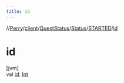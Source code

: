 ```yaml
---
title: id
---
```

//[Perry](../../../../../index.html)/[client](../../../index.html)/[QuestStatus](../../index.html)/[Status](../index.html)/[STARTED](index.html)/[id](id.html)



# id



[jvm]\
val [id](id.html): [Int](https://kotlinlang.org/api/latest/jvm/stdlib/kotlin/-int/index.html)




